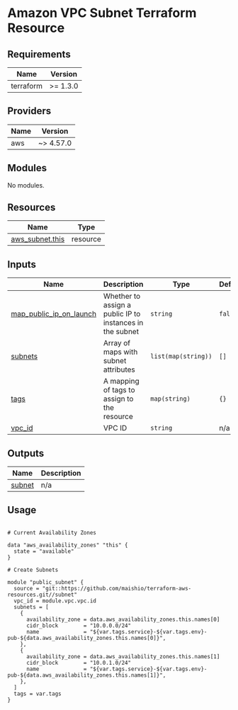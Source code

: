 # Amazon VPC Subnet Terraform Resource

## Requirements

| Name      | Version  |
|-----------|----------|
| terraform | >= 1.3.0 |

## Providers

| Name | Version   |
|------|-----------|
| aws  | ~> 4.57.0 |

## Modules

No modules.

## Resources

| Name | Type |
|------|------|
| [aws_subnet.this](https://registry.terraform.io/providers/hashicorp/aws/latest/docs/resources/subnet) | resource |

## Inputs

| Name | Description | Type | Default | Required |
|------|-------------|------|---------|:--------:|
| <a name="input_map_public_ip_on_launch"></a> [map\_public\_ip\_on\_launch](#input\_map\_public\_ip\_on\_launch) | Whether to assign a public IP to instances in the subnet | `string` | `false` | no |
| <a name="input_subnets"></a> [subnets](#input\_subnets) | Array of maps with subnet attributes | `list(map(string))` | `[]` | no |
| <a name="input_tags"></a> [tags](#input\_tags) | A mapping of tags to assign to the resource | `map(string)` | `{}` | no |
| <a name="input_vpc_id"></a> [vpc\_id](#input\_vpc\_id) | VPC ID | `string` | n/a | yes |

## Outputs

| Name | Description |
|------|-------------|
| <a name="output_subnet"></a> [subnet](#output\_subnet) | n/a |

## Usage

```hcl

# Current Availability Zones

data "aws_availability_zones" "this" {
  state = "available"
}

# Create Subnets

module "public_subnet" {
  source = "git::https://github.com/maishio/terraform-aws-resources.git//subnet"
  vpc_id = module.vpc.vpc.id
  subnets = [
    {
      availability_zone = data.aws_availability_zones.this.names[0]
      cidr_block        = "10.0.0.0/24"
      name              = "${var.tags.service}-${var.tags.env}-pub-${data.aws_availability_zones.this.names[0]}",
    },
    {
      availability_zone = data.aws_availability_zones.this.names[1]
      cidr_block        = "10.0.1.0/24"
      name              = "${var.tags.service}-${var.tags.env}-pub-${data.aws_availability_zones.this.names[1]}",
    },
  ]
  tags = var.tags
}
```
